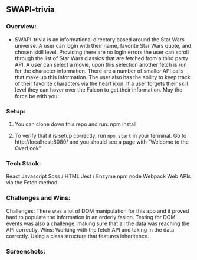 ## SWAPI-trivia

### Overview:

- SWAPI-trivia is an informational directory based around the Star Wars universe. A user can login with their name, favorite Star Wars quote, and chosen skill level. Providing there are no login errors the user can scroll through the list of Star Wars classics that are fetched from a third party API. A user can select a movie, upon this selection another fetch is run for the character information. There are a number of smaller API calls that make up this information. The user also has the ability to keep track of their favorite characters via the heart icon. If a user forgets their skill level they can hover over the Falcon to get their information. May the force be with you!

### Setup:

1) You can clone down this repo and run: npm install

2) To verify that it is setup correctly, run `npm start` in your terminal. Go to http://localhost:8080/ and you should see a page with "Welcome to the OverLook"

### Tech Stack:

React
Javascript
Scss / HTML
Jest / Enzyme
npm
node
Webpack
Web APIs via the Fetch method

### Challenges and Wins:

Challenges: There was a lot of DOM manipulation for this app and it proved hard to populate the information in an orderly fasion. Testing for DOM events was also a challenge, making sure that all the data was reaching the API correctly.
Wins: Working with the fetch API and taking in the data correctly. Using a class structure that features inheritence.

### Screenshots:
